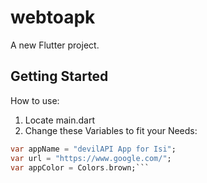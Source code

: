 # webtoapk

A new Flutter project.

## Getting Started

How to use:

1. Locate main.dart
2. Change these Variables to fit your Needs:

```Dart
var appName = "devilAPI App for Isi";
var url = "https://www.google.com/";
var appColor = Colors.brown;```
```
